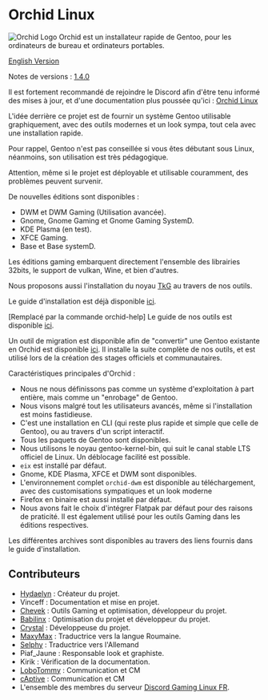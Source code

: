 # Orchid Linux 

![Orchid Logo](img/Orchid-Think_3.3_-_N.png)
Orchid est un installateur rapide de Gentoo, pour les ordinateurs de bureau et ordinateurs portables.

[English Version](https://github.com/wamuu-sudo/orchid/blob/main/readme/README-EN.md)

Notes de versions : [1.4.0](https://github.com/wamuu-sudo/orchid/blob/main/docs/changelog-1.4.0.md)

Il est fortement recommandé de rejoindre le Discord afin d'être tenu informé des mises à jour, et d'une documentation plus poussée qu'ici : [Orchid Linux](https://discord.gg/Wegk7a6TQ8)

L'idée derrière ce projet est de fournir un système Gentoo utilisable graphiquement, avec des outils modernes et un look sympa, tout cela avec une installation rapide.

Pour rappel, Gentoo n'est pas conseillée si vous êtes débutant sous Linux, néanmoins, son utilisation est très pédagogique.

Attention, même si le projet est déployable et utilisable couramment, des problèmes peuvent survenir.

De nouvelles éditions sont disponibles :

- DWM et DWM Gaming (Utilisation avancée).
- Gnome, Gnome Gaming et Gnome Gaming SystemD.
- KDE Plasma (en test).
- XFCE Gaming.
- Base et Base systemD.

Les éditions gaming embarquent directement l'ensemble des librairies 32bits, le support de vulkan, Wine, et bien d'autres.

Nous proposons aussi l'installation du noyau [TkG](https://github.com/Frogging-Family/linux-tkg) au travers de nos outils.

Le guide d'installation est déjà disponible [ici](https://github.com/wamuu-sudo/orchid/blob/main/INSTALLATION.md).

[Remplacé par la commande orchid-help] Le guide de nos outils est disponible [ici](https://github.com/wamuu-sudo/orchid/blob/main/TOOLS.md).

Un outil de migration est disponible afin de "convertir" une Gentoo existante en Orchid est disponible [ici](https://raw.githubusercontent.com/wamuu-sudo/orchid-bins/main/bins/orchid-transform). Il installe la suite complète de nos outils, et est utilisé lors de la création des stages officiels et communautaires.

Caractéristiques principales d'Orchid :

- Nous ne nous définissons pas comme un système d'exploitation à part entière, mais comme un "enrobage" de Gentoo. 
- Nous visons malgré tout les utilisateurs avancés, même si l'installation est moins fastidieuse.
- C'est une installation en CLI (qui reste plus rapide et simple que celle de Gentoo), ou au travers d'un script interactif.
- Tous les paquets de Gentoo sont disponibles.
- Nous utilisons le noyau gentoo-kernel-bin, qui suit le canal stable LTS officiel de Linux. Un déblocage facilité est possible.
- `eix` est installé par défaut.
- Gnome, KDE Plasma, XFCE et DWM sont disponibles.
- L'environnement complet `orchid-dwm` est disponible au téléchargement, avec des customisations sympatiques et un look moderne
- Firefox en binaire est aussi installé par défaut.
- Nous avons fait le choix d'intégrer Flatpak par défaut pour des raisons de praticité. Il est également utilisé pour les outils Gaming dans les éditions respectives.


Les différentes archives sont disponibles au travers des liens fournis dans le guide d'installation.

## Contributeurs

- [Hydaelyn](https://github.com/wamuu-sudo) : Créateur du projet.
- Vinceff : Documentation et mise en projet.
- [Chevek](https://github.com/chevek) : Outils Gaming et optimisation, développeur du projet.
- [Babilinx](https://github.com/babilinx) : Optimisation du projet et développeur du projet.
- [Crystal](https://crystal-trd.github.io) : Développeuse du projet.
- [MaxyMax](https://github.com/maxgmstudios) : Traductrice vers la langue Roumaine. 
- [Selphy](https://github.com/Selphy1337) : Traductrice vers l'Allemand 
- Piaf_Jaune : Responsable look et graphiste.
- Kirik : Vérification de la documentation.
- [LoboTommy](https://github.com/s7relok) : Communication et CM
- [cAptive](https://github.com/cAptive5976) : Communication et CM
- L'ensemble des membres du serveur [Discord Gaming Linux FR](https://discord.gg/KAzznM4Fnb).
